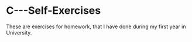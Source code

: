 # C---Self-Exercises

These are exercises for homework, that I have done during my first year in University.
